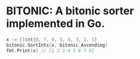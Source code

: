 # BITONIC: A bitonic sorter implemented in Go.

```go
x := []int{8, 7, 6, 5, 4, 3, 2, 1}
bitonic.SortInts(x, bitonic.Ascending)
fmt.Print(x) // [1 2 3 4 5 6 7 8]
```
